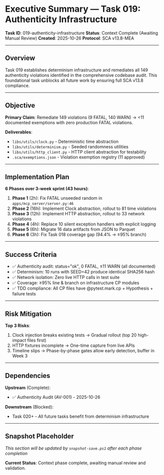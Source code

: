 # Executive Summary — Task 019: Authenticity Infrastructure

**Task ID**: 019-authenticity-infrastructure
**Status**: Context Complete (Awaiting Manual Review)
**Created**: 2025-10-26
**Protocol**: SCA v13.8-MEA

---

## Overview

Task 019 establishes determinism infrastructure and remediates all 149 authenticity violations identified in the comprehensive codebase audit. This foundational task unblocks all future work by ensuring full SCA v13.8 compliance.

---

## Objective

**Primary Claim**: Remediate 149 violations (9 FATAL, 140 WARN) → <11 documented exemptions with zero production FATAL violations.

**Deliverables**:
- `libs/utils/clock.py` - Deterministic time abstraction
- `libs/utils/determinism.py` - Seeded randomness utilities
- `libs/utils/http_client.py` - HTTP client abstraction for testability
- `.sca/exemptions.json` - Violation exemption registry (11 approved)

---

## Implementation Plan

**6 Phases over 3-week sprint (43 hours)**:

1. **Phase 1** (2h): Fix FATAL unseeded random in `apps/mcp_server/server.py:46`
2. **Phase 2** (16h): Implement Clock abstraction, rollout to 81 time violations
3. **Phase 3** (12h): Implement HTTP abstraction, rollout to 33 network violations
4. **Phase 4** (4h): Replace 10 silent exception handlers with explicit logging
5. **Phase 5** (6h): Migrate 16 data artifacts from JSON to Parquet
6. **Phase 6** (3h): Fix Task 018 coverage gap (94.4% → ≥95% branch)

---

## Success Criteria

- ✅ Authenticity audit: status="ok", 0 FATAL, ≤11 WARN (all documented)
- ✅ Determinism: 10 runs with SEED=42 produce identical SHA256 hash
- ✅ Network isolation: Zero live HTTP calls in test suite
- ✅ Coverage: ≥95% line & branch on infrastructure CP modules
- ✅ TDD compliance: All CP files have @pytest.mark.cp + Hypothesis + failure tests

---

## Risk Mitigation

**Top 3 Risks**:
1. Clock injection breaks existing tests → Gradual rollout (top 20 high-impact files first)
2. HTTP fixtures incomplete → One-time capture from live APIs
3. Timeline slips → Phase-by-phase gates allow early detection, buffer in Week 3

---

## Dependencies

**Upstream** (Complete):
- ✅ Authenticity Audit (AV-001) - 2025-10-26

**Downstream** (Blocked):
- Task 020+ - All future tasks benefit from determinism infrastructure

---

## Snapshot Placeholder

*This section will be updated by `snapshot-save.ps1` after each phase completion*

**Current Status**: Context phase complete, awaiting manual review and validation.
